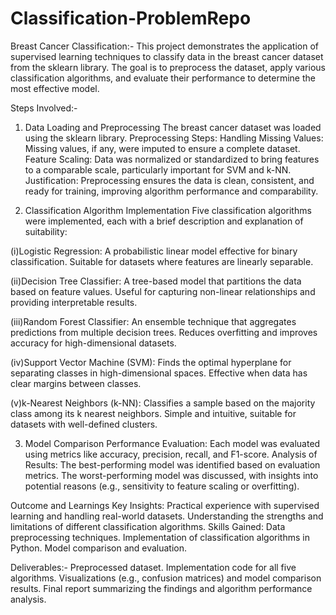 # Classification-ProblemRepo
Breast Cancer Classification:-
This project demonstrates the application of supervised learning techniques to classify data in the breast cancer dataset from the sklearn library. The goal is to preprocess the dataset, apply various classification algorithms, and evaluate their performance to determine the most effective model.

Steps Involved:-
1. Data Loading and Preprocessing 
The breast cancer dataset was loaded using the sklearn library.
Preprocessing Steps:
Handling Missing Values: Missing values, if any, were imputed to ensure a complete dataset.
Feature Scaling: Data was normalized or standardized to bring features to a comparable scale, particularly important for SVM and k-NN.
Justification:
Preprocessing ensures the data is clean, consistent, and ready for training, improving algorithm performance and comparability.

2. Classification Algorithm Implementation
Five classification algorithms were implemented, each with a brief description and explanation of suitability:

(i)Logistic Regression:
A probabilistic linear model effective for binary classification.
Suitable for datasets where features are linearly separable.

(ii)Decision Tree Classifier:
A tree-based model that partitions the data based on feature values.
Useful for capturing non-linear relationships and providing interpretable results.

(iii)Random Forest Classifier:
An ensemble technique that aggregates predictions from multiple decision trees.
Reduces overfitting and improves accuracy for high-dimensional datasets.

(iv)Support Vector Machine (SVM):
Finds the optimal hyperplane for separating classes in high-dimensional spaces.
Effective when data has clear margins between classes.

(v)k-Nearest Neighbors (k-NN):
Classifies a sample based on the majority class among its k nearest neighbors.
Simple and intuitive, suitable for datasets with well-defined clusters.

3. Model Comparison 
Performance Evaluation:
Each model was evaluated using metrics like accuracy, precision, recall, and F1-score.
Analysis of Results:
The best-performing model was identified based on evaluation metrics.
The worst-performing model was discussed, with insights into potential reasons (e.g., sensitivity to feature scaling or overfitting).

Outcome and Learnings
Key Insights:
Practical experience with supervised learning and handling real-world datasets.
Understanding the strengths and limitations of different classification algorithms.
Skills Gained:
Data preprocessing techniques.
Implementation of classification algorithms in Python.
Model comparison and evaluation.

Deliverables:-
Preprocessed dataset.
Implementation code for all five algorithms.
Visualizations (e.g., confusion matrices) and model comparison results.
Final report summarizing the findings and algorithm performance analysis.
